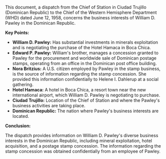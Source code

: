 This document, a dispatch from the Chief of Station in Ciudad Trujillo (Dominican Republic) to the Chief of the Western Hemisphere Department (WHD) dated June 12, 1958, concerns the business interests of William D. Pawley in the Dominican Republic.

**Key Points:**

*   **William D. Pawley:** Has substantial investments in minerals exploitation and is negotiating the purchase of the Hotel Hamaca in Boca Chica.
*   **Edward P. Pawley:** William's brother, manages a concession granted to Pawley for the procurement and worldwide sale of Dominican postage stamps, operating from an office in the Dominican post office building.
*   **Nora Britzius:** A U.S. citizen employed by Pawley in the stamp business, is the source of information regarding the stamp concession. She provided this information confidentially to Helene I. Dahlerup at a social gathering.
*   **Hotel Hamaca:** A hotel in Boca Chica, a resort town near the new international airport, which William D. Pawley is negotiating to purchase.
*   **Ciudad Trujillo:** Location of the Chief of Station and where the Pawley's business activities are taking place.
*   **Dominican Republic:** The nation where Pawley's business interests are located.

**Conclusion:**

The dispatch provides information on William D. Pawley's diverse business interests in the Dominican Republic, including mineral exploitation, hotel acquisition, and a postage stamp concession. The information regarding the stamp concession was obtained confidentially from an employee of Pawley.
